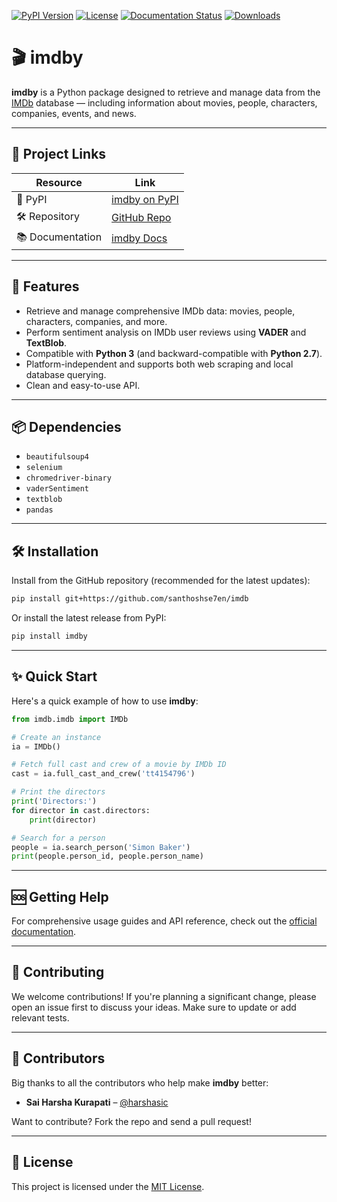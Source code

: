 [![PyPI Version](https://img.shields.io/pypi/v/imdby.svg?style=flat-square)](https://pypi.org/project/imdby)
[![License](https://img.shields.io/pypi/l/imdby.svg?style=flat-square)](https://pypi.python.org/pypi/imdby/)
[![Documentation Status](https://readthedocs.org/projects/pip/badge/?version=latest\&style=flat-square)](https://santhoshse7en.github.io/imdby_doc)
[![Downloads](https://pepy.tech/badge/imdby/month)](https://pepy.tech/project/imdby)


# 🎬 imdby

**imdby** is a Python package designed to retrieve and manage data from the [IMDb](https://www.imdb.com/) database — including information about movies, people, characters, companies, events, and news.

---

## 🔗 Project Links

| Resource         | Link                                                     |
| ---------------- | -------------------------------------------------------- |
| 🐍 PyPI          | [imdby on PyPI](https://pypi.org/project/imdby/)         |
| 🛠 Repository    | [GitHub Repo](https://github.com/santhoshse7en/imdby/)   |
| 📚 Documentation | [imdby Docs](https://santhoshse7en.github.io/imdby_doc/) |

---

## 🚀 Features

* Retrieve and manage comprehensive IMDb data: movies, people, characters, companies, and more.
* Perform sentiment analysis on IMDb user reviews using **VADER** and **TextBlob**.
* Compatible with **Python 3** (and backward-compatible with **Python 2.7**).
* Platform-independent and supports both web scraping and local database querying.
* Clean and easy-to-use API.

---

## 📦 Dependencies

* `beautifulsoup4`
* `selenium`
* `chromedriver-binary`
* `vaderSentiment`
* `textblob`
* `pandas`

---

## 🛠 Installation

Install from the GitHub repository (recommended for the latest updates):

```bash
pip install git+https://github.com/santhoshse7en/imdb
```

Or install the latest release from PyPI:

```bash
pip install imdby
```

---

## ✨ Quick Start

Here's a quick example of how to use **imdby**:

```python
from imdb.imdb import IMDb

# Create an instance
ia = IMDb()

# Fetch full cast and crew of a movie by IMDb ID
cast = ia.full_cast_and_crew('tt4154796')

# Print the directors
print('Directors:')
for director in cast.directors:
    print(director)

# Search for a person
people = ia.search_person('Simon Baker')
print(people.person_id, people.person_name)
```

---

## 🆘 Getting Help

For comprehensive usage guides and API reference, check out the [official documentation](https://imdby.readthedocs.io/).

---

## 🤝 Contributing

We welcome contributions!
If you're planning a significant change, please open an issue first to discuss your ideas.
Make sure to update or add relevant tests.

---

## 👥 Contributors

Big thanks to all the contributors who help make **imdby** better:

* **Sai Harsha Kurapati** – [@harshasic](https://github.com/harshasic)

Want to contribute? Fork the repo and send a pull request!

---

## 📄 License

This project is licensed under the [MIT License](https://choosealicense.com/licenses/mit/).
